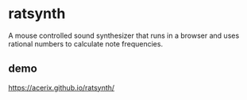 # ratsynth
A mouse controlled sound synthesizer that runs in a browser and uses rational numbers to calculate note frequencies.

## demo
https://acerix.github.io/ratsynth/

